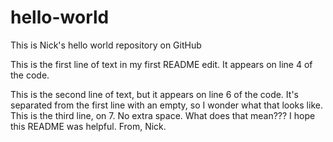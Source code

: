 # hello-world
This is Nick's hello world repository on GitHub

This is the first line of text in my first README edit. It appears on line 4 of the code.

This is the second line of text, but it appears on line 6 of the code. It's separated from the first line with an empty, so I wonder what that looks like. 
This is the third line, on 7. No extra space. What does that mean???
I hope this README was helpful.
From, Nick.
